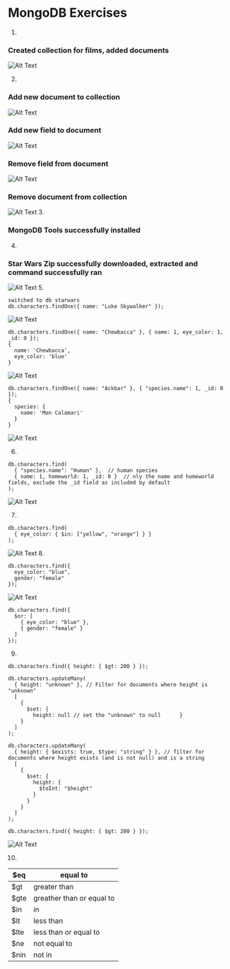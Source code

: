 # MongoDB Exercises


1.
### Created collection for films, added documents
![ Alt Text](mongo_exercise1.png)

2.
### Add new document to collection
![ Alt Text](mongo_exercise2i.png)
### Add new field to document
![ Alt Text](mongo_exercise2ii.png)
### Remove field from document
![ Alt Text](mongo_exercise2iii.png)
### Remove document from collection
![ Alt Text](mongo_exercise2iiii.png)
3.
### **MongoDB Tools successfully installed**

4.
### Star Wars Zip successfully downloaded, extracted and command successfully ran
![ Alt Text](mongo_exercise4.png)
5.
```
switched to db starwars
db.characters.findOne({ name: "Luke Skywalker" });
```
![ Alt Text](mongo_exercise5i.png)
```
db.characters.findOne({ name: "Chewbacca" }, { name: 1, eye_color: 1, _id: 0 });
{
  name: 'Chewbacca',
  eye_color: 'blue'
}
```
![ Alt Text](mongo_exercise5ii.png)
```
db.characters.findOne({ name: "Ackbar" }, { "species.name": 1, _id: 0 });
{
  species: {
    name: 'Mon Calamari'
  }
}
```
![ Alt Text](mongo_exercise5iii.png)

6. 
```
db.characters.find(
  { "species.name": "Human" },  // human species
  { name: 1, homeworld: 1, _id: 0 }  // nly the name and homeworld fields, exclude the _id field as included by default
);
```
![ Alt Text](mongo_exercise6.png)

7.
```
db.characters.find(
  { eye_color: { $in: ["yellow", "orange"] } }
);
```
![ Alt Text](mongo_exercise9.png)
8.
```
db.characters.find({
  eye_color: "blue",
  gender: "female"
});
```
![ Alt Text](mongo_exercise8.png)
```
db.characters.find({
  $or: [
    { eye_color: "blue" },
    { gender: "female" }
  ]
});
```

9.
```
db.characters.find({ height: { $gt: 200 } });
```
```
db.characters.updateMany(
  { height: "unknown" }, // Filter for documents where height is "unknown"
  [
    { 
      $set: { 
        height: null // set the "unknown" to null      } 
    }
  ]
);
```
```
db.characters.updateMany(
  { height: { $exists: true, $type: "string" } }, // filter for documents where height exists (and is not null) and is a string
  [
    { 
      $set: { 
        height: { 
          $toInt: "$height" 
        } 
      } 
    }
  ]
);
```
```
db.characters.find({ height: { $gt: 200 } });
```
![ Alt Text](mongoex9.png)


10.

| $eq  | equal to                  |      
|------|---------------------------|
| $gt  | greater than              |      
| $gte | greather than or equal to |      
| $in  | in                        |      
| $lt  | less than                 |      
| $lte | less than or equal to     |      
| $ne  | not equal to              |       
| $nin | not in                    |      